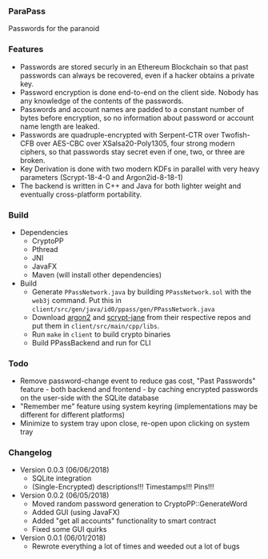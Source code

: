 ### ParaPass
Passwords for the paranoid

### Features
* Passwords are stored securly in an Ethereum Blockchain so that past passwords can always be recovered, even if a hacker obtains a private key.
* Password encryption is done end-to-end on the client side. Nobody has any knowledge of the contents of the passwords.
* Passwords and account names are padded to a constant number of bytes before encryption, so no information about password or account name length are leaked.
* Passwords are quadruple-encrypted with Serpent-CTR over Twofish-CFB over AES-CBC over XSalsa20-Poly1305, four strong modern ciphers, so that passwords stay secret even if one, two, or three are broken.
* Key Derivation is done with two modern KDFs in parallel with very heavy parameters (Scrypt-18-4-0 and Argon2id-8-18-1)
* The backend is written in C++ and Java for both lighter weight and eventually cross-platform portability.

### Build
* Dependencies
	* CryptoPP
	* Pthread
	* JNI
	* JavaFX
	* Maven (will install other dependencies)
* Build
	* Generate `PPassNetwork.java` by building `PPassNetwork.sol` with the `web3j` command. Put this in `client/src/gen/java/id0/ppass/gen/PPassNetwork.java`
	* Download [argon2](https://github.com/P-H-C/phc-winner-argon2) and [scrypt-jane](https://github.com/floodyberry/scrypt-jane) from their respective repos and
	put them in `client/src/main/cpp/libs`.
	* Run `make` in `client` to build crypto binaries
	* Build PPassBackend and run for CLI

### Todo
* Remove password-change event to reduce gas cost, "Past Passwords" feature - both backend and frontend - by caching encrypted passwords on the user-side with the SQLite database
* "Remember me" feature using system keyring (implementations may be different for different platforms)
* Minimize to system tray upon close, re-open upon clicking on system tray

### Changelog
* Version 0.0.3 (06/06/2018)
	* SQLite integration
	* (Single-Encrypted) descriptions!!! Timestamps!!! Pins!!!
* Version 0.0.2 (06/05/2018)
	* Moved random password generation to CryptoPP::GenerateWord
	* Added GUI (using JavaFX)
	* Added "get all accounts" functionality to smart contract
	* Fixed some GUI quirks
* Version 0.0.1 (06/01/2018)
	* Rewrote everything a lot of times and weeded out a lot of bugs
